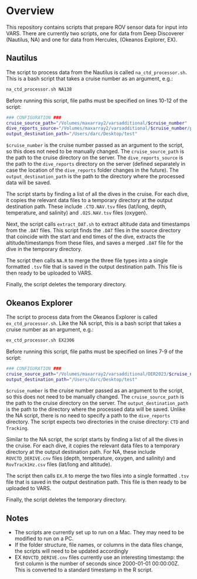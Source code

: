# Overview 

This repository contains scripts that prepare ROV sensor data for input into VARS. There are currently two scripts, one for data from Deep Discoverer (Nautilus, NA) and one for data from Hercules, (Okeanos Explorer, EX).

## Nautilus

The script to process data from the Nautilus is called `na_ctd_processor.sh`. This is a bash script that takes a cruise number as an argument, e.g.:

```bash
na_ctd_processor.sh NA138
```

Before running this script, file paths must be specified on lines 10-12 of the script:

```bash
### CONFIGURATION ###
cruise_source_path="/Volumes/maxarray2/varsadditional/$cruise_number"
dive_reports_source="/Volumes/maxarray2/varsadditional/$cruise_number/processed/dive_reports"
output_destination_path="/Users/darc/Desktop/test"
```

`$cruise_number` is the cruise number passed as an argument to the script, so this does not need to be manually changed. The `cruise_source_path` is the path to the cruise directory on the server. The `dive_reports_source` is the path to the `dive_reports` directory on the server (defined separately in case the location of the `dive_reports` folder changes in the future). The `output_destination_path` is the path to the directory where the processed data will be saved.

The script starts by finding a list of all the dives in the cruise. For each dive, it copies the relevant data files to a temporary directory at the output destination path. These include `.CTD.NAV.tsv` files (lat/long, depth, temperature, and salinity) and `.O2S.NAV.tsv` files (oxygen).

Next, the script calls `extract_DAT.sh` to extract altitude data and timestamps from the `.DAT` files. This script finds the `.DAT` files in the source directory that coincide with the start and end times of the dive, extracts the altitude/timestamps from these files, and saves a merged `.DAT` file for the dive in the temporary directory.

The script then calls `NA.R` to merge the three file types into a single formatted `.tsv` file that is saved in the output destination path. This file is then ready to be uploaded to VARS.

Finally, the script deletes the temporary directory.

## Okeanos Explorer

The script to process data from the Okeanos Explorer is called `ex_ctd_processor.sh`. Like the NA script, this is a bash script that takes a cruise number as an argument, e.g.:

```bash
ex_ctd_processor.sh EX2306
```

Before running this script, file paths must be specified on lines 7-9 of the script:

```bash
### CONFIGURATION ###
cruise_source_path="/Volumes/maxarray2/varsadditional/OER2023/$cruise_number"
output_destination_path="/Users/darc/Desktop/test"
```

`$cruise_number` is the cruise number passed as an argument to the script, so this does not need to be manually changed. The `cruise_source_path` is the path to the cruise directory on the server. The `output_destination_path` is the path to the directory where the processed data will be saved. Unlike the NA script, there is no need to specify a path to the `dive_reports` directory. The script expects two directories in the cruise directory: `CTD` and `Tracking`.

Similar to the NA script, the script starts by finding a list of all the dives in the cruise. For each dive, it copies the relevant data files to a temporary directory at the output destination path. For NA, these include `ROVCTD_DERIVE.cnv` files (depth, temperature, oxygen, and salinity) and `RovTrack1Hz.csv` files (lat/long and altitude).

The script then calls `EX.R` to merge the two files into a single formatted `.tsv` file that is saved in the output destination path. This file is then ready to be uploaded to VARS.

Finally, the script deletes the temporary directory.

## Notes

- The scripts are currently set up to run on a Mac. They may need to be modified to run on a PC.
- If the folder structure, file names, or columns in the data files change, the scripts will need to be updated accordingly
- EX `ROVCTD_DERIVE.cnv` files currently use an interesting timestamp: the first column is the number of seconds since 2000-01-01 00:00:00Z. This is converted to a standard timestamp in the R script.

[//]: # (TODO add notes about expected file structure, file names, and column names)
